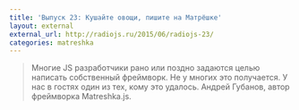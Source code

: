 ```yaml
---
title: 'Выпуск 23: Кушайте овощи, пишите на Матрёшке'
layout: external
external_url: http://radiojs.ru/2015/06/radiojs-23/
categories: matreshka
---
```

> Многие JS разработчики рано или поздно задаются целью написать собственный фреймворк. Не у многих это получается. У нас в гостях один из тех, кому это удалось. Андрей Губанов, автор фреймворка Matreshka.js.
